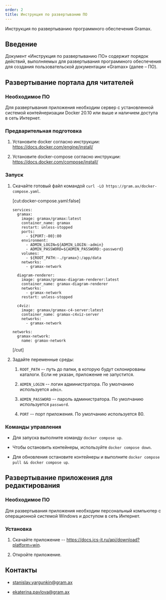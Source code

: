 ```yaml
---
order: 2
title: Инструкция по развертыванию ПО
---
```


Инструкция по развертыванию программного обеспечения Gramax.

## Введение

Документ «Инструкция по развертыванию ПО» содержит порядок действий, выполняемых для развертывания программного обеспечения для создания пользовательской документации «Gramax» (далее – ПО).

## Развертывание портала для читателей

### Необходимое ПО

Для развертывания приложения необходим сервер  с установленной системой контейнеризации Docker 20.10 или выше и наличием доступа в сеть Интернет.

### Предварительная подготовка

1. Установите docker согласно инструкции: <https://docs.docker.com/engine/install/>

2. Установите docker-compose согласно инструкции: <https://docs.docker.com/compose/install/>

### Запуск

1. Скачайте готовый файл командой `curl -LO https://gram.ax/docker-compose.yaml`.

   [cut:docker-compose.yaml:false]

   ```
   services:
     gramax:
       image: gramax/gramax:latest
       container_name: gramax
       restart: unless-stopped
       ports:
         - ${PORT:-80}:80
       environment:
         - ADMIN_LOGIN=${ADMIN_LOGIN:-admin}
         - ADMIN_PASSWORD=${ADMIN_PASSWORD:-password}
       volumes:
         - ${ROOT_PATH:-./gramax}:/app/data
       networks:
         - gramax-network
   
     diagram-renderer:
       image: gramax/gramax-diagram-renderer:latest
       container_name: gramax-diagram-renderer
       networks:
         - gramax-network
       restart: unless-stopped
   
     c4viz:
       image: gramax/gramax-c4-server:latest
       container_name: gramax-c4viz-server
       networks:
         - gramax-network
   
   networks:
     gramax-network:
       name: gramax-network
   ```

   [/cut]

2. Задайте переменные среды:

   1. `ROOT_PATH` -- путь до папки, в которую будут склонированы каталоги. Если не указан, приложение не запустится.

   2. `ADMIN_LOGIN` -- логин администратора. По умолчанию используется `admin`.

   3. `ADMIN_PASSWORD` -- пароль администратора. По умолчанию используется `password`.

   4. `PORT` -- порт приложения. По умолчанию используется 80.

### Команды управления

-  Для запуска выполните команду `docker compose up`.

-  Чтобы остановить контейнеры, используйте `docker compose down`.

-  Для обновления остановите контейнеры и выполните `docker compose pull && docker compose up`.

## Развертывание приложения для редактирования

### Необходимое ПО

Для развертывания приложения необходим персональный компьютер с операционной системой Windows и доступом в сеть Интернет.

### Установка

1. Скачайте приложение -- <https://docs.ics-it.ru/api/download?platform=win>.

2. Откройте приложение.

## **Контакты**

-  [stanislav.yargunkin@gram.ax](mailto:stanislav.yargunkin@gram.ax)

-  [ekaterina.pavlova@gram.ax](mailto:ekaterina.pavlova@gram.ax)